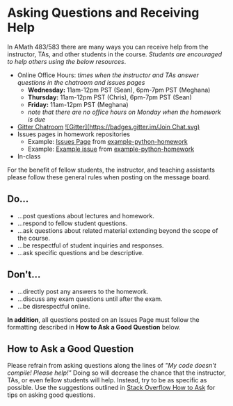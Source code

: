 # Asking Questions and Receiving Help 

In AMath 483/583 there are many ways you can receive help from the instructor, TAs, and other students in the course. *Students are encouraged to help others using the below resources*.

* Online Office Hours: *times when the instructor and TAs answer questions in the chatroom and issues pages*
  * **Wednesday:** 11am-12pm PST (Sean), 6pm-7pm PST (Meghana)
  * **Thursday:** 11am-12pm PST (Chris), 6pm-7pm PST (Sean)
  * **Friday:** 11am-12pm PST (Meghana)
  * *note that there are no office hours on Monday when the homework is due*
* [Gitter Chatroom](https://gitter.im/uwhpsc-2016/uwhpsc-2016?utm_source=share-link&utm_medium=link&utm_campaign=share-link) [![Gitter](https://badges.gitter.im/Join Chat.svg)](https://gitter.im/uwhpsc-2016/uwhpsc-2016?utm_source=share-link&utm_medium=link&utm_campaign=share-link)
* Issues pages in homework repositories
  * Example: [Issues Page](https://github.com/uwhpsc-2016/example-python-homework/issues) from [example-python-homework](https://github.com/uwhpsc-2016/example-python-homework)
  * Example: [Example issue](https://github.com/uwhpsc-2016/example-python-homework/issues/1) from [example-python-homework](https://github.com/uwhpsc-2016/example-python-homework)
* In-class

For the benefit of fellow students, the instructor, and teaching assistants please follow these general rules when posting on the message board.
 
## Do...
* ...post questions about lectures and homework.
* ...respond to fellow student questions.
* ...ask questions about related material extending beyond the scope of the course.
* ...be respectful of student inquiries and responses.
* ...ask specific questions and be descriptive.
 
## Don't...
* ...directly post any answers to the homework.
* ...discuss any exam questions until after the exam.
* ...be disrespectful online.

**In addition**, all questions posted on an Issues Page must follow the formatting described in **How to Ask a Good Question** below.

## How to Ask a Good Question

Please refrain from asking questions along the lines of *"My code doesn't compile! Please help!"* Doing so will decrease the chance that the instructor, TAs, or even fellow students will help. Instead, try to be as specific as possible. Use the suggestions outlined in [Stack Overflow How to Ask](http://stackoverflow.com/questions/ask/advice?) for tips on asking good questions.
